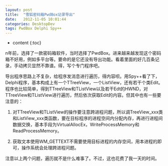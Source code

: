 ```yaml
---
layout: post
title:  "雪狐密码箱PwdBox记录导出"
date:   2012-11-05 10:01:44
categories: DesktopDev
tags: PwdBox Delphi Spy++
---
```


* content
{:toc}

n年前，选择了一款密码箱软件，当时选择了PwdBox。进来越来越发现这个密码箱不好用，例如多平台等。要命的是它还没有导出功能。看着里面的好几百条记录，手动拷贝显然不靠谱。得，写个专门程序吧。

导出程序思路上不复杂，给程序发消息进行遍历，得内容呗。用Spy++看了下，Delphi程序，基本构成上有一个TTreeView，一个ListView，还有若干个类Edit。程序也比较简单，得到TTreeView和TListView以及若干Edt的HWND，对TTreeView和TListView进行遍历，然后依次获取Edit的内容。但其中也有一些要注意的：

1. 对TTreeView和TListView的操作要注意跨进程问题，所以调TreeView_xxx类和ListView_xxx类函数，要在目标程序的进程空间内分配内存，再进行进程间数据交换，基本手段为VirtualAllocEx，WriteProcessMemory和ReadProcessMemory。

2. 获取文本使用WM_GETTEXT不需要使用目标进程的内存空间，用本进程的即可，操作系统会处理跨进程问题。

注意以上两个问题，遍历就不是什么难事了。不过，这也花费了我一天的时间。